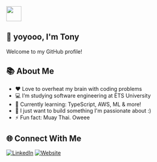 <img src="[https://media.giphy.com/media/hvRJCLFzcasrR4ia7z/giphy.gif](https://media3.giphy.com/media/v1.Y2lkPTc5MGI3NjExZHB5MGVkb2E4ZWJ2NjlvNHd4ZDgyeWhnYTVxdmI0MTRkcHcwaXo5dCZlcD12MV9pbnRlcm5hbF9naWZfYnlfaWQmY3Q9Zw/ASd0Ukj0y3qMM/giphy.gif)" width="40">

## 👋 yoyooo, I'm Tony
Welcome to my GitHub profile!


## 📚 About Me
- ❤️ Love to overheat my brain with coding problems
- 💻 I’m studying software engineering at ÉTS University
- 🌱 Currently learning: TypeScript, AWS, ML & more!
- 🧠 I just want to build something I'm passionate about :) 
- ⚡ Fun fact: Muay Thai. Oweee

## 🌐 Connect With Me
[![LinkedIn](https://img.shields.io/badge/LinkedIn-blue?logo=linkedin)](https://www.linkedin.com/in/dev-tonybui/)
[![Website](https://img.shields.io/badge/Website-222?logo=google-chrome&logoColor=white)](https://tonybui.ca)


